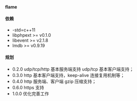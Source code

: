 #### flame


#### 依赖
* -std=c++11
* libphpext >= v0.1.0
* libevent >= v2.1.8
* lmdb >= v0.9.19

#### 规划
* 0.2.0 udp/tcp/http 基本服务端支持 udp/tcp 基本客户端支持；
* 0.3.0 http 基本客户端支持，keep-alive 连接复用机制等；
* 0.4.0 http 服务端、客户端 gzip 压缩支持；
* 0.6.0 https 支持
* 1.0.0 优化完善工作
